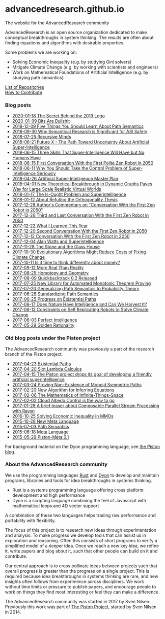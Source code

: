 # advancedresearch.github.io
The website for the AdvancedResearch community

AdvancedResearch is an open source organization dedicated to make conceptual breakthroughs in system thinking.
The results are often about finding equations and algorithms with desirable properties.

Some problems we are working on:

- Solving Economic Inequality (e.g. by studying Gini solvers)
- Mitigate Climate Change (e.g. by working with scientists and engineers)
- Work on Mathematical Foundations of Artificial Intelligence (e.g. by studying path semantics)


[List of Repositories](https://github.com/advancedresearch)  
[How to Contribute](https://github.com/advancedresearch/advancedresearch.github.io/blob/master/CONTRIBUTING.md)

### Blog posts

- [2020-01-18 The Secret Behind the 2019 Logo](https://github.com/advancedresearch/advancedresearch.github.io/blob/master/blog/2020-01-18-the-secret-behind-the-2019-logo.md)
- [2020-01-09 Bits Are Bullshit](https://github.com/advancedresearch/advancedresearch.github.io/blob/master/blog/2020-01-09-bits-are-bullshit.md)
- [2018-12-09 Five Things You Should Learn About Path Semantics](https://github.com/advancedresearch/advancedresearch.github.io/blob/master/blog/2018-12-09-five-things-you-should-know-about-path-semantics.md)
- [2018-09-30 Why Semantical Research is Significant for ASI Safety](https://github.com/advancedresearch/advancedresearch.github.io/blob/master/blog/2018-09-30-why-semantical-research-is-significant-for-asi-safety.md)
- [2018-07-25 Recursive Minds](https://github.com/advancedresearch/advancedresearch.github.io/blob/master/blog/2018-07-25-recursive-minds.md)  
- [2018-06-21 Future X - The Path Toward Uncertainty About Artificial Super-Intelligence](https://github.com/advancedresearch/advancedresearch.github.io/blob/master/blog/2018-06-21-future-x-the-path-toward-uncertainty-about-artificial-super-intelligence.md)
- [2018-06-15 Three Skills That Super-Intelligence Will Have but No Humans Have](https://github.com/advancedresearch/advancedresearch.github.io/blob/master/blog/2018-06-15-skills-that-super-intelligence-will-have-but-no-humans-have.md)
- [2018-06-15 First Conversation With the First Polite Zen Robot in 2050](https://github.com/advancedresearch/advancedresearch.github.io/blob/master/blog/2018-06-15-first-conversation-with-the-first-polite-zen-robot-in-2050.md)
- [2018-06-11 Why You Should Take the Control Problem of Super-Intelligence Seriously](https://github.com/advancedresearch/advancedresearch.github.io/blob/master/blog/2018-06-11-why-you-should-take-the-control-problem-of-super-intelligence-seriously.md)
- [2018-04-26 Artificial Super-Intelligence Master Plan](https://github.com/advancedresearch/advancedresearch.github.io/blob/master/blog/2018-04-26-artificial-super-intelligence-master-plan.md)
- [2018-04-01 New Theoretical Breakthrough in Dynamic Graphs Paves Way for Large Scale Realistic Virtual Worlds](https://github.com/advancedresearch/advancedresearch.github.io/blob/master/blog/2018-04-01-new-theoretical-breakthrough-in-dynamic-graphs-paves-way-for-large-scale-realistic-virtual-worlds.md)
- [2018-01-17 The Is-Ought Problem and Superintelligence](https://github.com/advancedresearch/advancedresearch.github.io/blob/master/blog/2018-01-17-the-is-ought-problem-and-superintelligence.md)
- [2018-01-12 About Refuting the Orthogonality Thesis](https://github.com/advancedresearch/advancedresearch.github.io/blob/master/blog/2018-01-12-about-refuting-the-orthogonality-thesis.md)
- [2017-12-28 Author's Commentary on "Conversation With the First Zen Robot in 2050"](https://github.com/advancedresearch/advancedresearch.github.io/blob/master/blog/2017-12-28-authors-commentary-on-conversation-with-the-first-zen-robot-in-2050.md)
- [2017-12-26 Third and Last Conversation With the First Zen Robot in 2050](https://github.com/advancedresearch/advancedresearch.github.io/blob/master/blog/2017-12-26-third-and-last-conversation-with-the-first-zen-robot-in-2050.md)
- [2017-12-22 What I Learned This Year](https://github.com/advancedresearch/advancedresearch.github.io/blob/master/blog/2017-12-22-what-i-learned-this-year.md)
- [2017-12-20 Second Conversation With the First Zen Robot in 2050](https://github.com/advancedresearch/advancedresearch.github.io/blob/master/blog/2017-12-20-second-conversation-with-the-first-zen-robot-in-2050.md)  
- [2017-12-12 Conversation With the First Zen Robot in 2050](https://github.com/advancedresearch/advancedresearch.github.io/blob/master/blog/2017-12-12-conversation-with-the-first-zen-robot-in-2050.md)  
- [2017-12-04 Alan Watts and Superintelligence](https://github.com/advancedresearch/advancedresearch.github.io/blob/master/blog/2017-12-04-alan-watts-and-superintelligence.md)
- [2017-11-28 The Stone and the Glass House](https://github.com/advancedresearch/advancedresearch.github.io/blob/master/blog/2017-11-28-the-stone-and-the-glass-house.md)
- [2017-10-30 Evolutionary Algorithms Might Reduce Costs of Fixing Climate Change](https://github.com/advancedresearch/advancedresearch.github.io/blob/master/blog/2017-10-30-evolutionary-algorithms-might-reduce-costs-of-fixing-climate-change.md)      
- [2017-10-11 Is it time to think differently about money?](https://github.com/advancedresearch/advancedresearch.github.io/blob/master/blog/2017-10-10-is-it-time-to-think-differently-about-money.md)  
- [2017-09-12 More Real Than Reality](https://github.com/advancedresearch/advancedresearch.github.io/blob/master/blog/2017-09-12-more-real-than-reality.md)
- [2017-08-25 Homotopy and Geometry](https://github.com/advancedresearch/advancedresearch.github.io/blob/master/blog/2017-08-25-homotopy-and-geometry.md)
- [2017-08-09 Quickbacktrack 0.3 Released](https://github.com/advancedresearch/advancedresearch.github.io/blob/master/blog/2017-08-09-quickbacktrack-0.3-released.md)
- [2017-07-25 New Library for Automated Monotonic Theorem Proving](https://github.com/advancedresearch/advancedresearch.github.io/blob/master/blog/2017-07-25-new-library-for-automated-monotonic-theorem-proving.md)
- [2017-07-20 Generalizing Path Semantics to Probability Theory](https://github.com/advancedresearch/advancedresearch.github.io/blob/master/blog/2017-07-20-generalizing-path-semantics-to-probability-theory.md)
- [2017-06-28 Standardizing Path Semantics](https://github.com/advancedresearch/advancedresearch.github.io/blob/master/blog/2017-06-28-standardizing-path-semantics.md)
- [2017-06-25 Progress on Existential Paths](https://github.com/advancedresearch/advancedresearch.github.io/blob/master/blog/2017-06-25-progress-on-existential-paths.md)
- [2017-06-17 Does Nature Have Intelligence and Can We Harvest It?](https://github.com/advancedresearch/advancedresearch.github.io/blob/master/blog/2017-06-16-does-nature-have-intelligence-and-can-we-harvest-it.md)
- [2017-06-12 Constraints on Self Replicating Robots to Solve Climate Change](https://github.com/advancedresearch/advancedresearch.github.io/blob/master/blog/2017-06-12-constraints-on-self-replicating-robots-to-solve-climate-change.md)
- [2017-06-03 Perfect Intelligence](https://github.com/advancedresearch/advancedresearch.github.io/blob/master/blog/2017-06-03-perfect-intelligence.md)
- [2017-05-29 Golden Rationality](https://github.com/advancedresearch/advancedresearch.github.io/blob/master/blog/2017-05-29-golden-rationality.md)

### Old blog posts under the Piston project

The AdvancedResearch community was previously a part of the research branch of the Piston project.

- [2017-04-23 Existential Paths](http://blog.piston.rs/2017/04/23/existential-paths/)
- [2017-04-20 Slot Lambda Calculus](http://blog.piston.rs/2017/04/20/slot-lambda-calculus/)
- [2017-04-15 The Piston project drops its goal of developing a friendly artificial superintelligence](http://blog.piston.rs/2017/04/15/no-superintelligence/)
- [2017-03-24 Proving Non-Existence of Monoid Symmetric Paths](http://blog.piston.rs/2017/03/24/proving-non-existence-of-monoid-symmetric-paths/)
- [2017-02-20 New Algorithm for Inferring Equations](http://blog.piston.rs/2017/02/20/new-algorithm-for-inferring-equations/)
- [2017-02-06 The Mathematics of Infinite-Things-Space](http://blog.piston.rs/2017/02/06/the-mathematics-of-infinite-things-space/)
- [2017-02-02 Cloud Albedo Control is the way to go](http://blog.piston.rs/2017/02/02/cloud-albido-control-is-the-way-to-go/)
- [2017-01-26 A brief teaser about Composable Parallel Stream Processing with Rayon](http://blog.piston.rs/2017/01/26/a-brief-teaser-about-composable-parallel-stream-processing-with-rayon/)
- [2016-10-25 Solving Economic Inequality in MMOs](http://blog.piston.rs/2016/10/25/solving-economic-inequality-in-mmos/)
- [2015-10-28 New Meta Language](http://blog.piston.rs/2015/10/28/new-meta-language/)
- [2015-07-03 Path Semantics](http://blog.piston.rs/2015/07/03/path-semantics/)
- [2015-06-18 Meta Language](http://blog.piston.rs/2015/06/18/meta-language/)
- [2015-05-29 Piston-Meta 0.1](http://blog.piston.rs/2015/05/29/piston-meta/)

For background material on the Dyon programming language, see [the Piston blog](http://blog.piston.rs/).

### About the AdvancedResearch community

We use the programming languages [Rust](https://www.rust-lang.org/en-US/) and [Dyon](https://github.com/pistondevelopers/dyon) to develop and maintain programs, libraries and tools for idea breakthroughs in systems thinking.

- Rust is a systems programming language offering cross platform development and high performance
- Dyon is a scripting language combining the feel of Javascript with mathematical loops and 4D vector support

A combination of these two languages helps trading raw performance and portability with flexibility.

The focus of this project is to research new ideas through experimentation and analysis.
To make progress we develop tools that can assist us in exploration and reasoning.
Often this consists of short programs to verify a simplified model of a deeper idea.
Once we reach a new key idea, we refine it, write papers and blog about it,
such that other people can build on it and contribute.

Our central approach is to cross pollinate ideas between projects such that overall progress
is greater than the progress on a single project.
This is required because idea breakthroughs in systems thinking are rare,
and new insights often follows from experimence across disciplines.
We work without time limits or pressure to publish papers,
and encourage people to work on things they find most interesting or feel they can make a difference.

The AdvancedResearch community was started in 2017 by Sven Nilsen.
Previously this work was part of [The Piston Project](http://www.piston.rs/), started by Sven Nilsen in 2014.

